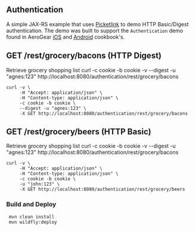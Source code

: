 ## Authentication
A simple JAX-RS example that uses [Picketlink](http://picketlink.org) to demo HTTP Basic/Digest authentication. The demo was built to support the ```Authentication``` demo found in AeroGear [iOS](https://github.com/aerogear/aerogear-ios-cookbook/tree/master/Authentication) and [Android](https://github.com/aerogear/aerogear-android-cookbook/tree/master/src/org/jboss/aerogear/cookbook/authentication) cookbook's.

## GET /rest/grocery/bacons  (HTTP Digest)

Retrieve grocery shopping list
curl -c cookie -b cookie -v --digest -u "agnes:123" http://localhost:8080/authentication/rest/grocery/bacons

```
curl -v \
     -H "Accept: application/json" \
     -H "Content-type: application/json" \
     -c cookie -b cookie \
     --digest -u "agnes:123" \
     -X GET http://localhost:8080/authentication/rest/grocery/bacons
```

## GET /rest/grocery/beers  (HTTP Basic)

Retrieve grocery shopping list
curl -c cookie -b cookie -v --digest -u "agnes:123" http://localhost:8080/authentication/rest/grocery/bacons

```
curl -v \
     -H "Accept: application/json" \
     -H "Content-type: application/json" \
     -c cookie -b cookie \
     -u "john:123" \
     -X GET http://localhost:8080/authentication/rest/grocery/beers
```

### Build and Deploy

     mvn clean install
     mvn wildfly:deploy